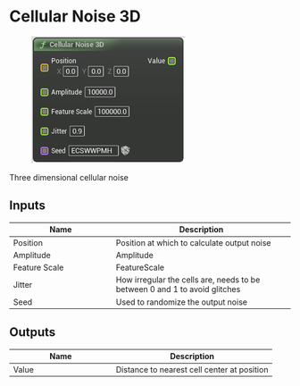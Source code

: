 # Cellular Noise 3D

<div align="left" data-full-width="false">

<figure><img src="../../../.gitbook/assets/Cellular_Noise_3D.png" alt=""><figcaption></figcaption></figure>

</div>

Three dimensional cellular noise

## Inputs

<table><thead><tr><th width="170">Name</th><th>Description</th></tr></thead><tbody><tr><td>Position</td><td>Position at which to calculate output noise</td></tr><tr><td>Amplitude</td><td>Amplitude</td></tr><tr><td>Feature Scale</td><td>FeatureScale</td></tr><tr><td>Jitter</td><td>How irregular the cells are, needs to be between 0 and 1 to avoid glitches</td></tr><tr><td>Seed</td><td>Used to randomize the output noise</td></tr></tbody></table>

## Outputs

<table><thead><tr><th width="170">Name</th><th>Description</th></tr></thead><tbody><tr><td>Value</td><td>Distance to nearest cell center at position</td></tr></tbody></table>
